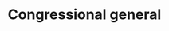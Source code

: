 ---
title: Congressional general
string_date: "Dec. 6, 2014"
clip_url: http://elections.thelensnola.org/2014/general/
image_url: /images/thumbnails/2014-12-06-election.png
image_alt: Dec. 6, 2014, election results app
description: Live election results for Louisiana's general congressional election.
repo: https://github.com/TheLens/elections
tools: JavaScript, Leaflet, Python, QGIS, S3, TopoJSON
---